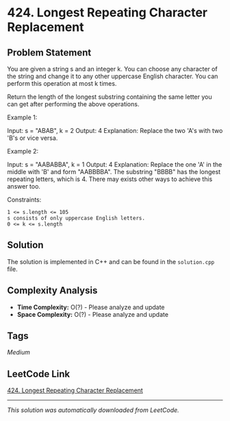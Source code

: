 # 424. Longest Repeating Character Replacement

## Problem Statement

You are given a string s and an integer k. You can choose any character of the string and change it to any other uppercase English character. You can perform this operation at most k times.

Return the length of the longest substring containing the same letter you can get after performing the above operations.

Example 1:

Input: s = "ABAB", k = 2
Output: 4
Explanation: Replace the two &#39;A&#39;s with two &#39;B&#39;s or vice versa.

Example 2:

Input: s = "AABABBA", k = 1
Output: 4
Explanation: Replace the one &#39;A&#39; in the middle with &#39;B&#39; and form "AABBBBA".
The substring "BBBB" has the longest repeating letters, which is 4.
There may exists other ways to achieve this answer too.

Constraints:

	1 <= s.length <= 105
	s consists of only uppercase English letters.
	0 <= k <= s.length

## Solution

The solution is implemented in C++ and can be found in the `solution.cpp` file.

## Complexity Analysis

- **Time Complexity:** O(?) - Please analyze and update
- **Space Complexity:** O(?) - Please analyze and update

## Tags

*Medium*

## LeetCode Link

[424. Longest Repeating Character Replacement](https://leetcode.com/problems/longest-repeating-character-replacement/)

---

*This solution was automatically downloaded from LeetCode.*
